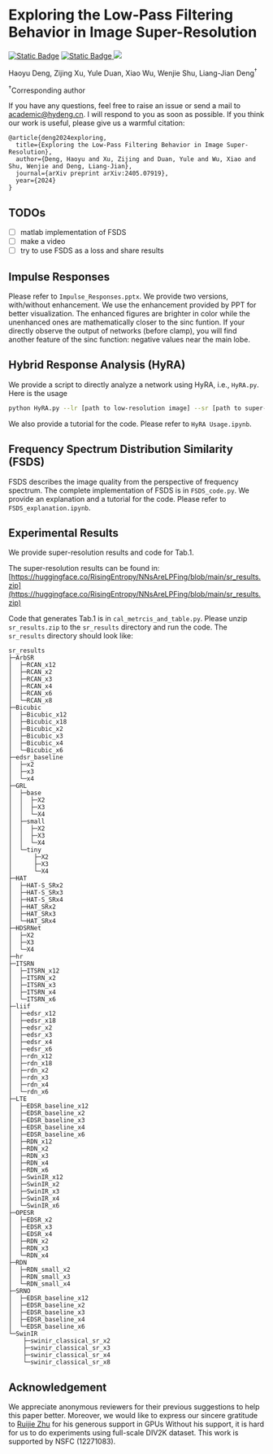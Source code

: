 # Exploring the Low-Pass Filtering Behavior in Image Super-Resolution

[![Static Badge](https://img.shields.io/badge/ICML_2024-Accepted-green)](https://icml.cc/virtual/2024/poster/35191) [![Static Badge](https://img.shields.io/badge/arXiv-2405.07919-brown?logo=arxiv)
](https://arxiv.org/abs/2405.07919)![](https://img.shields.io/badge/Code_with-PyTorch-orange?logo=pytorch)

Haoyu Deng, Zijing Xu, Yule Duan, Xiao Wu, Wenjie Shu, Liang-Jian Deng<sup>†</sup>


<sup>†</sup>Corresponding author


If you have any questions, feel free to raise an issue or send a mail to academic@hydeng.cn. I will respond to you as soon as possible. If you think our work is useful, please give us a warmful citation:
```
@article{deng2024exploring,
  title={Exploring the Low-Pass Filtering Behavior in Image Super-Resolution},
  author={Deng, Haoyu and Xu, Zijing and Duan, Yule and Wu, Xiao and Shu, Wenjie and Deng, Liang-Jian},
  journal={arXiv preprint arXiv:2405.07919},
  year={2024}
}
```

## TODOs
- [ ] matlab implementation of FSDS
- [ ] make a video
- [ ] try to use FSDS as a loss and share results

## Impulse Responses
Please refer to `Impulse_Responses.pptx`. We provide two versions, with/without enhancement. We use the enhancement provided by PPT for better visualization. The enhanced figures are brighter in color while the unenhanced ones are mathematically closer to the sinc funtion. If your directly observe the output of networks (before clamp), you will find another feature of the sinc function: negative values near the main lobe.

## Hybrid Response Analysis (HyRA)
We provide a script to directly analyze a network using HyRA, i.e., `HyRA.py`. Here is the usage

```bash
python HyRA.py --lr [path to low-resolution image] --sr [path to super-resolution image, namely N(I) in the paper] --scale [the scale of super resolution] --impulse_response [path to impulse response] --save_path [path to save results]
```

We also provide a tutorial for the code. Please refer to `HyRA Usage.ipynb`.

## Frequency Spectrum Distribution Similarity (FSDS)
FSDS describes the image quality from the perspective of frequency spectrum. The complete implementation of FSDS is in `FSDS_code.py`. We provide an explanation and a tutorial for the code. Please refer to `FSDS_explanation.ipynb`.


## Experimental Results
We provide super-resolution results and code for Tab.1.

The super-resolution results can be found in: [https://huggingface.co/RisingEntropy/NNsAreLPFing/blob/main/sr_results.zip](https://huggingface.co/RisingEntropy/NNsAreLPFing/blob/main/sr_results.zip)

Code that generates Tab.1 is in `cal_metrcis_and_table.py`. Please unzip `sr_results.zip` to the `sr_results` directory and run the code. The `sr_results` directory should look like:
```
sr_results
├─ArbSR
│  ├─RCAN_x12
│  ├─RCAN_x2
│  ├─RCAN_x3
│  ├─RCAN_x4
│  ├─RCAN_x6
│  └─RCAN_x8
├─Bicubic
│  ├─Bicubic_x12
│  ├─Bicubic_x18
│  ├─Bicubic_x2
│  ├─Bicubic_x3
│  ├─Bicubic_x4
│  └─Bicubic_x6
├─edsr_baseline
│  ├─x2
│  ├─x3
│  └─x4
├─GRL
│  ├─base
│  │  ├─X2
│  │  ├─X3
│  │  └─X4
│  ├─small
│  │  ├─X2
│  │  ├─X3
│  │  └─X4
│  └─tiny
│      ├─X2
│      ├─X3
│      └─X4
├─HAT
│  ├─HAT-S_SRx2
│  ├─HAT-S_SRx3
│  ├─HAT-S_SRx4
│  ├─HAT_SRx2
│  ├─HAT_SRx3
│  └─HAT_SRx4
├─HDSRNet
│  ├─X2
│  ├─X3
│  └─X4
├─hr
├─ITSRN
│  ├─ITSRN_x12
│  ├─ITSRN_x2
│  ├─ITSRN_x3
│  ├─ITSRN_x4
│  └─ITSRN_x6
├─liif
│  ├─edsr_x12
│  ├─edsr_x18
│  ├─edsr_x2
│  ├─edsr_x3
│  ├─edsr_x4
│  ├─edsr_x6
│  ├─rdn_x12
│  ├─rdn_x18
│  ├─rdn_x2
│  ├─rdn_x3
│  ├─rdn_x4
│  └─rdn_x6
├─LTE
│  ├─EDSR_baseline_x12
│  ├─EDSR_baseline_x2
│  ├─EDSR_baseline_x3
│  ├─EDSR_baseline_x4
│  ├─EDSR_baseline_x6
│  ├─RDN_x12
│  ├─RDN_x2
│  ├─RDN_x3
│  ├─RDN_x4
│  ├─RDN_x6
│  ├─SwinIR_x12
│  ├─SwinIR_x2
│  ├─SwinIR_x3
│  ├─SwinIR_x4
│  └─SwinIR_x6
├─OPESR
│  ├─EDSR_x2
│  ├─EDSR_x3
│  ├─EDSR_x4
│  ├─RDN_x2
│  ├─RDN_x3
│  └─RDN_x4
├─RDN
│  ├─RDN_small_x2
│  ├─RDN_small_x3
│  └─RDN_small_x4
├─SRNO
│  ├─EDSR_baseline_x12
│  ├─EDSR_baseline_x2
│  ├─EDSR_baseline_x3
│  ├─EDSR_baseline_x4
│  └─EDSR_baseline_x6
└─SwinIR
    ├─swinir_classical_sr_x2
    ├─swinir_classical_sr_x3
    ├─swinir_classical_sr_x4
    └─swinir_classical_sr_x8
```
## Acknowledgement
We appreciate anonymous reviewers for their previous suggestions to help this paper better. Moreover, we would like to express our sincere gratitude to [Ruijie Zhu](https://github.com/ridgerchu) for his generous support in GPUs Without his support, it is hard for us to do experiments using full-scale DIV2K dataset. This work is supported by NSFC (12271083).